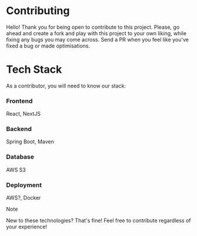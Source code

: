 # Contributing

Hello! Thank you for being open to contribute to this project. Please, go ahead and create a fork and play with this project to your own liking, while fixing any bugs you may come across. Send a PR when you feel like you've fixed a bug or made optimisations.

# Tech Stack

As a contributor, you will need to know our stack:

### Frontend
React, NextJS

### Backend
Spring Boot, Maven

### Database
AWS S3

### Deployment
AWS?, Docker

> [!NOTE]
> New to these technologies?
> That's fine! Feel free to contribute regardless of your experience!
